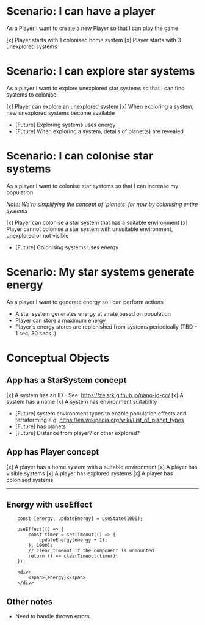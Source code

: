 # Scenario: I can have a player

As a Player I want to create a new Player so that I can play the game

[x] Player starts with 1 colonised home system
[x] Player starts with 3 unexplored systems

# Scenario: I can explore star systems

As a player I want to explore unexplored star systems so that I can find systems to colonise

[x] Player can explore an unexplored system
[x] When exploring a system, new unexplored systems become available

-   [Future] Exploring systems uses energy
-   [Future] When exploring a system, details of planet(s) are revealed

# Scenario: I can colonise star systems

As a player I want to colonise star systems so that I can increase my population

_Note: We're simplifying the concept of 'planets' for now by colonising entire systems_

[x] Player can colonise a star system that has a suitable environment
[x] Player cannot colonise a star system with unsuitable environment, unexplored or not visible

-   [Future] Colonising systems uses energy

# Scenario: My star systems generate energy

As a player I want to generate energy so I can perform actions

-   A star system generates energy at a rate based on population
-   Player can store a maximum energy
-   Player's energy stores are replenished from systems periodically (TBD - 1 sec, 30 secs..)

# Conceptual Objects

## App has a StarSystem concept

[x] A system has an ID - See: https://zelark.github.io/nano-id-cc/ 
[x] A system has a name
[x] A system has environment suitability

-   [Future] system environment types to enable population effects and terraforming e.g. https://en.wikipedia.org/wiki/List_of_planet_types
-   [Future] has planets
-   [Future] Distance from player? or other explored?

## App has Player concept

[x] A player has a home system with a suitable environment
[x] A player has visible systems
[x] A player has explored systems
[x] A player has colonised systems

---

## Energy with useEffect

```
    const [energy, updateEnergy] = useState(1000);

    useEffect(() => {
        const timer = setTimeout(() => {
            updateEnergy(energy + 1);
        }, 1000);
        // Clear timeout if the component is unmounted
        return () => clearTimeout(timer);
    });
```

```
    <div>
        <span>{energy}</span>
    </div>
```

## Other notes

- Need to handle thrown errors